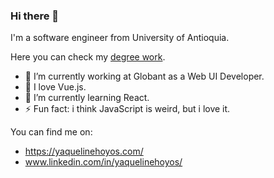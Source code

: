 ### Hi there 👋

I'm a software engineer from University of Antioquia.

Here you can check my [degree work](http://bibliotecadigital.udea.edu.co/handle/10495/15470).

- 🏢 I’m currently working at Globant as a Web UI Developer.
- 💚 I love Vue.js.
- 🌱 I’m currently learning React.
- ⚡ Fun fact: i think JavaScript is weird, but i love it.


You can find me on: 
- https://yaquelinehoyos.com/
- www.linkedin.com/in/yaquelinehoyos/

<!--
**yaquelinehoyos/yaquelinehoyos** is a ✨ _special_ ✨ repository because its `README.md` (this file) appears on your GitHub profile.

Here are some ideas to get you started:

- 🔭 I’m currently working on ...
- 🌱 I’m currently learning ...
- 👯 I’m looking to collaborate on ...
- 🤔 I’m looking for help with ...
- 💬 Ask me about ...
- 📫 How to reach me: ...
- 😄 Pronouns: ...
- ⚡ Fun fact: ...
-->
